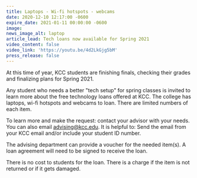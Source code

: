 ```yaml
---
title: Laptops - Wi-fi hotspots - webcams
date: 2020-12-10 12:17:00 -0600
expire_date: 2021-01-11 00:00:00 -0600
image:
news_image_alt: laptop
article_lead: Tech loans now available for Spring 2021
video_content: false
video_link: 'https://youtu.be/4d2LkGjg5bM'
press_release: false
---
```


At this time of year, KCC students are finishing finals, checking their grades and finalizing plans for Spring 2021.

Any student who needs a better "tech setup" for spring classes is invited to learn more about the free technology loans offered at KCC. The college has laptops, wi-fi hotspots and webcams to loan. There are limited numbers of each item.

To learn more and make the request: contact your advisor with your needs. You can also email [advising@kcc.edu](mailto:advising@kcc.edu). It is helpful to: Send the email from your KCC email and/or include your student ID number.

The advising department can provide a voucher for the needed item(s). A loan agreement will need to be signed to receive the loan.&nbsp;

There is no cost to students for the loan. There is a charge if the item is not returned or if it gets damaged.
